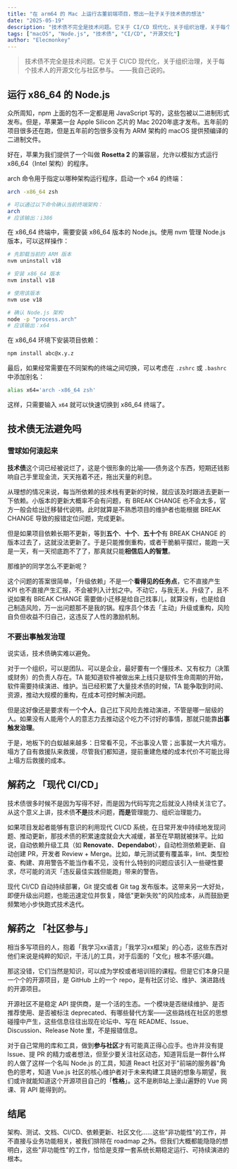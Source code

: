 ```yaml
---
title: "在 arm64 的 Mac 上运行古董前端项目，憋出一肚子关于技术债的想法"
date: "2025-05-19"
description: "技术债不完全是技术问题。它关于 CI/CD 现代化，关于组织治理，关于每个技术人的开源文化与社区参与。"
tags: ["macOS", "Node.js", "技术债", "CI/CD", "开源文化"]
author: "Elecmonkey"
---
```


> 技术债不完全是技术问题。它关于 CI/CD 现代化，关于组织治理，关于每个技术人的开源文化与社区参与。
> ——我自己说的。

## 运行 x86_64 的 Node.js

众所周知，npm 上面的包不一定都是用 JavaScript 写的，这些包被以二进制形式发布。但是，苹果第一台 Apple Silicon 芯片的 Mac 2020年底才发布。五年前的项目很多还在跑，但是五年前的包很多没有为 ARM 架构的 macOS 提供预编译的二进制文件。

好在，苹果为我们提供了一个叫做 **Rosetta 2** 的兼容层，允许以模拟方式运行 x86_64（Intel 架构）的程序。

arch 命令用于指定以哪种架构运行程序，启动一个 x64 的终端：

```bash
arch -x86_64 zsh

# 可以通过以下命令确认当前终端架构：
arch
# 应该输出：i386
```

在 x86_64 终端中，需要安装 x86_64 版本的 Node.js。使用 nvm 管理 Node.js 版本，可以这样操作：

```bash
# 先卸载当前的 ARM 版本
nvm uninstall v18

# 安装 x86_64 版本
nvm install v18

# 使用该版本
nvm use v18
```

```bash
# 确认 Node.js 架构
node -p "process.arch"
# 应该输出：x64
```

在 x86_64 环境下安装项目依赖：

```bash
npm install abc@x.y.z
```

最后，如果经常需要在不同架构的终端之间切换，可以考虑在 `.zshrc` 或 `.bashrc` 中添加别名：

```bash
alias x64='arch -x86_64 zsh'
```

这样，只需要输入 `x64` 就可以快速切换到 x86_64 终端了。 

## 技术债无法避免吗

### 雪球如何滚起来

**技术债**这个词已经被说烂了，这是个很形象的比喻——债务这个东西，短期还钱影响自己手里现金流，天天拖着不还，拖出天量的利息。

从理想的情况来说，每当所依赖的技术栈有更新的时候，就应该及时跟进去更新一下依赖。小版本的更新大概率不会有问题，有 BREAK CHANGE 也不会太多，官方一般会给出迁移替代说明。此时就算是不熟悉项目的维护者也能根据 BREAK CHANGE 导致的报错定位问题，完成更新。

但是如果项目依赖长期不更新，等到**五个**、**十个**、**五十个**有 BREAK CHANGE 的版本过去了，这就没法更新了。于是只能推倒重构，或者干脆躺平摆烂，能跑一天是一天，有一天彻底跑不了了，那真就只能**相信后人的智慧**。

那维护的同学怎么不更新呢？

这个问题的答案很简单，「升级依赖」不是一个**看得见的任务点**，它不直接产生 KPI 也不直接产生汇报，不会被列入计划之中。不动它，与我无关。升级了，且不说如果有 BREAK CHANGE 需要做小迁移是给自己找事儿，就算没有，也是给自己制造风险，万一出问题那不是我的锅。程序员个体去「主动」升级或重构，风险自负但收益不归自己，这违反了人性的激励机制。

### 不要出事触发治理

说实话，技术债确实难以避免。

对于一个组织，可以是团队、可以是企业，最好要有一个懂技术、又有权力（决策或财务）的负责人存在。TA 能知道软件被做出来上线只是软件生命周期的开始，软件需要持续演进、维护。当已经积累了大量技术债的时候，TA 能争取到时间、资源，推动大规模的重构，在成本可控时解决问题。

但是这好像还是要求有一个**个人**，自己扛下风险去推动演进，不管是哪一层级的人。如果没有人能用个人的意志力去推动这个吃力不讨好的事情，那就只能靠**出事触发治理**。

于是，地板下的白蚁越来越多：日常看不见，不出事没人管；出事就一大片塌方。塌方了自有救援队来救援，尽管我们都知道，提前重建危楼的成本代价不可能比得上塌方后救援的成本。

## 解药之 「现代 CI/CD」

技术债很多时候不是因为写得不好，而是因为代码写完之后就没人持续关注它了。从这个意义上讲，技术债**不是**技术问题，**而是**管理能力、组织治理能力。

如果项目发起者能够有意识的利用现代 CI/CD 系统，在日常开发中持续地发现问题、推动更新，那技术债的积累速度就会大大减缓，甚至在早期就被抹平。比如说，自动依赖升级工具（如 **Renovate**、**Dependabot**），自动检测依赖更新、自动创建 PR，开发者 Review + Merge。比如，单元测试要有覆盖率，lint、类型检查、构建、弃用警告不能当作看不见，没有什么特别的问题应该引入一些硬性要求，尽可能的消灭「违反最佳实践但能跑」带来的警告。

现代 CI/CD 自动持续部署，Git 提交或者 Git tag 发布版本。这带来另一大好处，即便升级出问题，也能迅速定位并恢复，降低"更新失败"的风险成本，从而鼓励更频繁地小步快跑式技术迭代。

## 解药之 「社区参与」

相当多写项目的人，抱着「我学习xx语言」「我学习xx框架」的心态，这些东西对他们来说是纯粹的知识，干活儿的工具，对于后面的「文化」根本不感兴趣。

那这没错，它们当然是知识，可以成为学校或者培训班的课程。但是它们本身只是一个个的开源项目，是 GitHub 上的一个 repo，是有社区讨论、维护、演进路线的开源项目。

开源社区不是稳定 API 提供商，是一个活的生态。一个模块是否继续维护、是否推荐使用、是否被标注 deprecated、有哪些替代方案——这些路线在社区的思想碰撞中产生，这些信息往往出现在论坛中、写在 README、Issue、Discussion、Release Note 里，不是报错信息。

对于自己常用的库和工具，做到**参与社区**才有可能真正得心应手。也许并没有提 Issue、提 PR 的精力或者想法，但至少要关注社区动态，知道背后是一群什么样的人做了这样一个名叫 Node.js 的工具，知道 React 社区对于"前端的服务器"角色的思考，知道 Vue.js 社区的核心维护者对于未来构建工具链的想象与期望，我们或许就能知道这个开源项目自己的「**性格**」。这不是刷B站上漫山遍野的 Vue 网课、背 API 能得到的。

## 结尾

架构、测试、文档、CI/CD、依赖更新、社区文化……这些"非功能性"的工作，并不直接与业务功能相关，被我们排除在 roadmap 之外。但我们大概都能隐隐的想明白，这些"非功能性"的工作，恰恰是支撑一套系统长期稳定运行、可持续演进的根本。